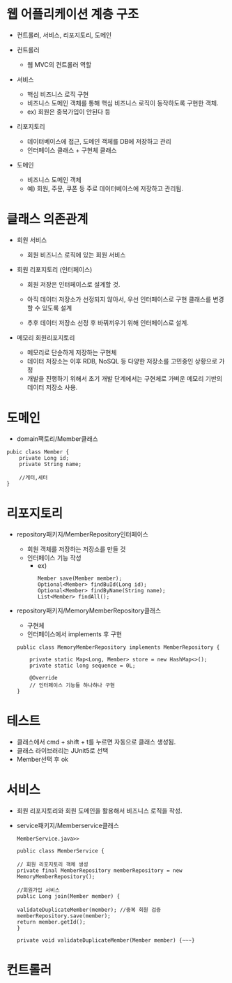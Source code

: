 # 웹 어플리케이션 계층 구조

- 컨트롤러, 서비스, 리포지토리, 도메인

- 컨트롤러 
    - 웹 MVC의 컨트롤러 역할

- 서비스 
    - 핵심 비즈니스 로직 구현
    - 비즈니스 도메인 객체를 통해 핵심 비즈니스 로직이 동작하도록 구현한 객체.
    - ex) 회원은 중복가입이 안된다 등
- 리포지토리 
    - 데이터베이스에 접근, 도메인 객체를 DB에 저장하고 관리
    - 인터페이스 클래스 + 구현체 클래스

- 도메인 
    - 비즈니스 도메인 객체
    - 예) 회원, 주문, 쿠폰 등 주로 데이터베이스에 저장하고 관리됨. 

# 클래스 의존관계

- 회원 서비스 
    - 회원 비즈니스 로직에 있는 회원 서비스

- 회원 리포지토리 (인터페이스)
    - 회원 저장은 인터페이스로 설계할 것. 

    - 아직 데이터 저장소가 선정되지 않아서, 우선 인터페이스로 구현 클래스를 변경할 수 있도록 설계

    - 추후 데이터 저장소 선정 후 바꿔끼우기 위해 인터페이스로 설계. 

    
- 메모리 회원리포지토리 
    - 메모리로 단순하게 저장하는 구현체
    - 데이터 저장소는 이후 RDB, NoSQL 등 다양한 저장소를 고민중인 상황으로 가정
    - 개발을 진행하기 위해서 초기 개발 단계에서는 구현체로 가벼운 메모리 기반의 데이터 저장소 사용. 

# 도메인
- domain팩토리/Member클래스
```
pubic class Member {
    private Long id;
    private String name;

    //게터,세터
}
```
# 리포지토리
- repository패키지/MemberRepository인터페이스
    - 회원 객체를 저장하는 저장소를 만들 것
    - 인터페이스 기능 작성
        - ex) 
            ```
            Member save(Member member);
            Optional<Member> findBuId(Long id);
            Optional<Member> findByName(String name);
            List<Member> findAll();
            ```

- repository패키지/MemoryMemberRepository클래스
    - 구현체
    - 인터페이스에서 implements 후 구현
    ```
    public class MemoryMemberRepository implements MemberRepository {

        private static Map<Long, Member> store = new HashMap<>();
        private static long sequence = 0L;

        @Override
        // 인터페이스 기능들 하나하나 구현
    }
    ```
# 테스트

- 클래스에서 cmd + shift + t를 누르면 자동으로 클래스 생성됨.
- 클래스 라이브러리는 JUnit5로 선택
- Member선택 후 ok

# 서비스
- 회원 리포지토리와 회원 도메인을 활용해서 비즈니스 로직을 작성.

- service패키지/Memberservice클래스
    ```
    MemberService.java>>

    public class MemberService {

    // 회원 리포지토리 객체 생성
    private final MemberRepository memberRepository = new MemoryMemberRepository();

    //회원가입 서비스
    public Long join(Member member) {

    validateDuplicateMember(member); //중복 회원 검증
    memberRepository.save(member);
    return member.getId();
    }

    private void validateDuplicateMember(Member member) {~~~}
    ```

# 컨트롤러

